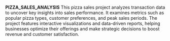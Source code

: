 **PIZZA_SALES_ANALYSIS**
This pizza sales project analyzes transaction data to uncover key insights into sales performance. It examines metrics such as popular pizza types, customer preferences, and peak sales periods. The project features interactive visualizations and data-driven reports, helping businesses optimize their offerings and make strategic decisions to boost revenue and customer satisfaction.

